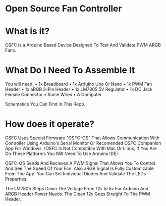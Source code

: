 # Open Source Fan Controller

# What is it?
OSFC is a Arduino Based Device Designed To Test And Validate PWM ARGB Fans.

# What Do I Need To Assemble It
You will need:
• 1x Breadboard
• 1x Arduino Uno Or Nano
• 1x PWM Fan Header
• 1x aRGB 3-Pin Header
• 1x LM7805 5V Regulator
• 1x DC Jack Female Connector
• Some Wires
• A Computer

Schematics You Can Find In This Repo.               

# How does it operate?
OSFC Uses Special Firmware "OSFC-OS" That Allows Communication With Controller Using Arduino's Serial Monitor Or Recomended OSFC Companion App For Windows. (OSFC Is Not Compatible With Mac Or Linux, If You Are On These Platforms You Will Need To Use Arduino IDE)

OSFC-OS Sends And Recieves A PWM Signal That Allows You To Control And See The Speed Of Your Fan. Also aRGB Signal Is Fully Customizable From The App! You Can Set Individual Diodes And Validate The LEDs Properties.

The LM7805 Steps Down The Voltage From 12v to 5v For Arduino And ARGB Header Power Needs. The Clean 12v Goes Straight To The PWM Header.
